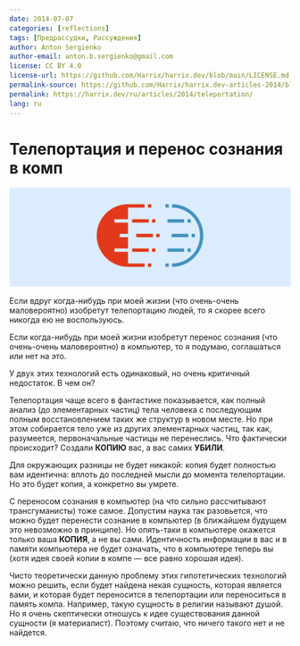 ```yaml
---
date: 2014-07-07
categories: [reflections]
tags: [Предрассудки, Рассуждения]
author: Anton Sergienko
author-email: anton.b.sergienko@gmail.com
license: CC BY 4.0
license-url: https://github.com/Harrix/harrix.dev/blob/main/LICENSE.md
permalink-source: https://github.com/Harrix/harrix.dev-articles-2014/blob/main/teleportation/teleportation.md
permalink: https://harrix.dev/ru/articles/2014/teleportation/
lang: ru
---
```


# Телепортация и перенос сознания в комп

![Featured image](featured-image.svg)

Если вдруг когда-нибудь при моей жизни (что очень-очень маловероятно) изобретут телепортацию людей, то я скорее всего никогда ею не воспользуюсь.

Если когда-нибудь при моей жизни изобретут перенос сознания (что очень-очень маловероятно) в компьютер, то я подумаю, соглашаться или нет на это.

У двух этих технологий есть одинаковый, но очень критичный недостаток. В чем он?

Телепортация чаще всего в фантастике показывается, как полный анализ (до элементарных частиц) тела человека с последующим полным восстановлением таких же структур в новом месте. Но при этом собирается тело уже из других элементарных частиц, так как, разумеется, первоначальные частицы не перенеслись. Что фактически происходит? Создали **КОПИЮ** вас, а вас самих **УБИЛИ**.

Для окружающих разницы не будет никакой: копия будет полностью вам идентична: вплоть до последней мысли до момента телепортации. Но это будет копия, а конкретно вы умрете.

С переносом сознания в компьютер (на что сильно рассчитывают трансгуманисты) тоже самое. Допустим наука так разовьется, что можно будет перенести сознание в компьютер (в ближайшем будущем это невозможно в принципе). Но опять-таки в компьютере окажется только ваша **КОПИЯ**, а не вы сами. Идентичность информации в вас и в памяти компьютера не будет означать, что в компьютере теперь вы (хотя идея своей копии в компе — все равно хорошая идея).

Чисто теоретически данную проблему этих гипотетических технологий можно решить, если будет найдена некая сущность, которая является вами, и которая будет переносится в телепортации или переноситься в память компа. Например, такую сущность в религии называют душой. Но я очень скептически отношусь к идее существования данной сущности (я материалист). Поэтому считаю, что ничего такого нет и не найдется.

